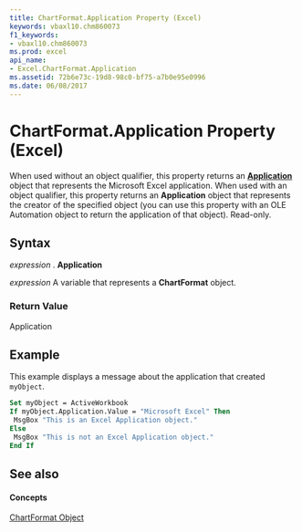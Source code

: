 ```yaml
---
title: ChartFormat.Application Property (Excel)
keywords: vbaxl10.chm860073
f1_keywords:
- vbaxl10.chm860073
ms.prod: excel
api_name:
- Excel.ChartFormat.Application
ms.assetid: 72b6e73c-19d8-98c0-bf75-a7b0e95e0996
ms.date: 06/08/2017
---
```



# ChartFormat.Application Property (Excel)

When used without an object qualifier, this property returns an  **[Application](Excel.Application(objec).md)** object that represents the Microsoft Excel application. When used with an object qualifier, this property returns an **Application** object that represents the creator of the specified object (you can use this property with an OLE Automation object to return the application of that object). Read-only.


## Syntax

 _expression_ . **Application**

 _expression_ A variable that represents a **ChartFormat** object.


### Return Value

Application


## Example

This example displays a message about the application that created  `myObject`.


```vb
Set myObject = ActiveWorkbook 
If myObject.Application.Value = "Microsoft Excel" Then 
 MsgBox "This is an Excel Application object." 
Else 
 MsgBox "This is not an Excel Application object." 
End If
```


## See also


#### Concepts


[ChartFormat Object](Excel.ChartFormat.md)

